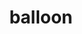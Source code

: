 ---
layout: activities
title: balloon
emoji: balloon
permalink: 🎈.html
image: assets/img/3moji/balloon.png
---